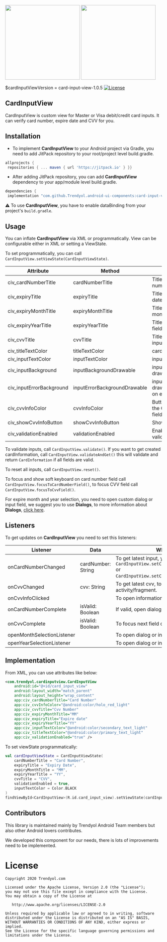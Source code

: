 
<img src="https://raw.githubusercontent.com/Trendyol/android-ui-components/master/images/card-input-view-1.png" width="240"/> <img src="https://raw.githubusercontent.com/Trendyol/android-ui-components/master/images/card-input-view-2.png" width="240"/>
  
$cardInputViewVersion = card-input-view-1.0.5 [![License](https://img.shields.io/badge/License-Apache%202.0-blue.svg)](https://opensource.org/licenses/Apache-2.0)
  
## CardInputView  
CardInputView is custom view for Master or Visa debit/credit card inputs. It can verify card number, expire date and CVV for you.
  
## Installation  
  - To implement **CardInputView** to your Android project via Gradle, you need to add JitPack repository to your root/project level build.gradle.  
```gradle  
allprojects {  
 repositories { ... maven { url 'https://jitpack.io' } }}  
```  
 - After adding JitPack repository, you can add **CardInputView** dependency to your app/module level build.gradle.
```gradle
dependencies {  
 implementation "com.github.Trendyol.android-ui-components:card-input-view:$cardInputViewVersion"}
```  
:warning: To use **CardInputView**, you have to enable dataBinding from your project's `build.gradle`.

## Usage
You can inflate **CardInputView** via XML or programmatically. View can be configurable either in XML or setting a ViewState.

To set programmatically, you can call `CardInputView.setViewState(CardInputViewState)`.

| Attribute |  Method | Description | Default Value |
| ------------- | ------------- | ------------- | ------------- |
| civ_cardNumberTitle | cardNumberTitle | Title to show above card number input field. | "" |
| civ_expiryTitle | expiryTitle |  Title to show above expire date fields. | "" |
| civ_expiryMonthTitle | expiryMonthTitle | Title to show on expire month field. | "" |
| civ_expiryYearTitle | expiryYearTitle | Title to show on expire year field. | "" |
| civ_cvvTitle | cvvTitle | Title to show above CVV input field. | "" |
| civ_titleTextColor | titleTextColor | cardNumberTitle text color. | Color.BLACK |
| civ_inputTextColor | inputTextColor | input field text color. | Color.DKGRAY |
| civ_inputBackground | inputBackgroundDrawable | input field background drawableResource/drawable. | shape_card_input_field_background |
| civ_inputErrorBackground | inputErrorBackgroundDrawable | input field background drawableResource/drawable on error. | shape_card_input_field_error_background |
| civ_cvvInfoColor | cvvInfoColor | Button on the right side of the CVV field, tint for this field. | Color.RED |
| civ_showCvvInfoButton | showCvvInfoButton | Show or hide cvvInfo. | true |
| civ_validationEnabled | validationEnabled | Enable or disable input validations. | false |

To validate inputs, call `CardInputView.validate()`. If you want to get created cardInformation, call `CardInputView.validateAndGet()` this will validate and return `CardInformation` if all fields are valid.

To reset all inputs, call `CardInputView.reset()`.

To focus and show soft keyboard on card number field call `CardInputView.focusToCardNumberField()`, to focus CVV field call `CardInputView.focusToCvvField()`.

For expire month and year selection, you need to open custom dialog or input field, we suggest you to use **Dialogs**, to more information about **Dialogs**, [click here](https://github.com/Trendyol/android-ui-components/tree/master/libraries/dialogs).

## Listeners
To get updates on **CardInputView** you need to set this listeners:

| Listener | Data | What to use for? |
| ------------- | ------------- | ------------- |
| onCardNumberChanged | cardNumber: String | To get latest input, you can set `CardInputView.setCardTypeLogoDrawable(Drawable)` or `CardInputView.setCardBankLogoDrawable(Drawable)`. |
| onCvvChanged | cvv: String | To get latest cvv, to focus next field on your activity/fragment. |
| onCvvInfoClicked |  | To open information dialog about CVV. |
| onCardNumberComplete | isValid: Boolean | If valid, open dialog for expire month dialog. |
| onCvvComplete | isValid: Boolean | To focus next field on your activity/fragment. |
| openMonthSelectionListener |  | To open dialog or input field for expire month. |
| openYearSelectionListener |  | To open dialog or input field for expire year. |

## Implementation

From XML, you can use attributes like below:

```xml
<com.trendyol.cardinputview.CardInputView
    android:id="@+id/card_input_view"
    android:layout_width="match_parent"
    android:layout_height="wrap_content"
    app:civ_cardNumberTitle="Card Number"
    app:civ_cvvInfoColor="@android:color/holo_red_light"
    app:civ_cvvTitle="Cvv Number"
    app:civ_expiryMonthTitle="MM"
    app:civ_expiryTitle="Expire date"
    app:civ_expiryYearTitle="YY"
    app:civ_inputTextColor="@android:color/secondary_text_light"
    app:civ_titleTextColor="@android:color/primary_text_light"
    app:civ_validationEnabled="true" />
```

To set viewState programmatically:

```kotlin
val cardInputViewState = CardInputViewState(
    cardNumberTitle = "Card Number",
    expiryTitle = "Expiry Date",
    expiryMonthTitle = "MM",
    expiryYearTitle = "YY",
    cvvTitle = "CVV",
    validationEnabled = true,
    inputTextColor = Color.BLACK
)
findViewById<CardInputView>(R.id.card_input_view).setViewState(cardInputViewState)
```

## Contributors
This library is maintained mainly by Trendyol Android Team members but also other Android lovers contributes.

We developed this component for our needs, there is lots of improvements need to be implemented.

# License
    Copyright 2020 Trendyol.com

    Licensed under the Apache License, Version 2.0 (the "License");
    you may not use this file except in compliance with the License.
    You may obtain a copy of the License at

       http://www.apache.org/licenses/LICENSE-2.0

    Unless required by applicable law or agreed to in writing, software
    distributed under the License is distributed on an "AS IS" BASIS,
    WITHOUT WARRANTIES OR CONDITIONS OF ANY KIND, either express or implied.
    See the License for the specific language governing permissions and
    limitations under the License.

